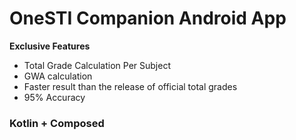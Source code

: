 # OneSTI Companion Android App
**Exclusive Features**
+ Total Grade Calculation Per Subject
+ GWA calculation
+ Faster result than the release of official total grades
+ 95% Accuracy

### Kotlin + Composed
